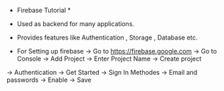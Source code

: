 * Firebase Tutorial *

* Used as backend for many applications.

* Provides features like Authentication , Storage , Database etc.

* For Setting up firebase 
-> Go to https://firebase.google.com
-> Go to Console
-> Add Project
-> Enter Project Name 
-> Create project


-> Authentication
-> Get Started
-> Sign In Methodes
-> Email and passwords
-> Enable
-> Save
